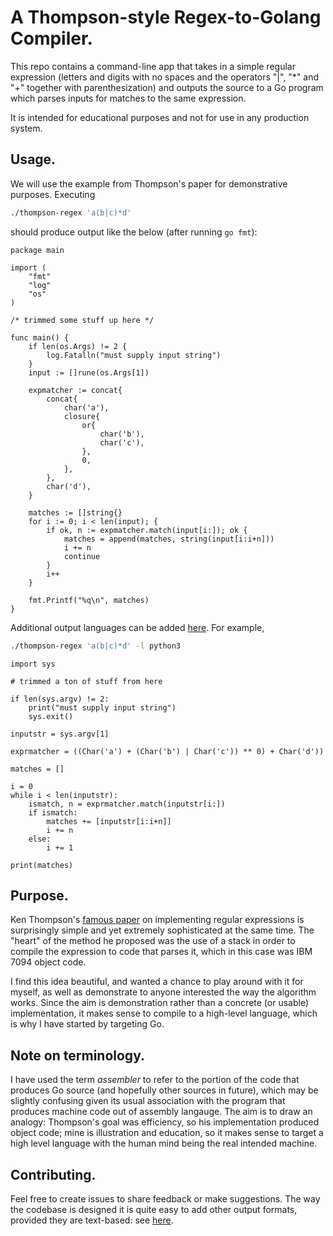 # A Thompson-style Regex-to-Golang Compiler.

This repo contains a command-line app that takes in a simple regular expression (letters and digits
with no spaces and the operators "|", "&ast;" and "+" together with parenthesization) and outputs
the source to a Go program which parses inputs for matches to the same expression.

It is intended for educational purposes and not for use in any production system.

## Usage.

We will use the example from Thompson's paper for demonstrative purposes. Executing

```bash
./thompson-regex 'a(b|c)*d'
```

should produce output like the below (after running `go fmt`):

```Golang
package main

import (
	"fmt"
	"log"
	"os"
)

/* trimmed some stuff up here */

func main() {
	if len(os.Args) != 2 {
		log.Fatalln("must supply input string")
	}
	input := []rune(os.Args[1])

	expmatcher := concat{
		concat{
			char('a'),
			closure{
				or{
					char('b'),
					char('c'),
				},
				0,
			},
		},
		char('d'),
	}

	matches := []string{}
	for i := 0; i < len(input); {
		if ok, n := expmatcher.match(input[i:]); ok {
			matches = append(matches, string(input[i:i+n]))
			i += n
			continue
		}
		i++
	}

	fmt.Printf("%q\n", matches)
}

```

Additional output languages can be added [here](assembler/). For example,

```bash
./thompson-regex 'a(b|c)*d' -l python3
```
```python3
import sys

# trimmed a ton of stuff from here

if len(sys.argv) != 2:
    print("must supply input string")
    sys.exit()

inputstr = sys.argv[1]

exprmatcher = ((Char('a') + (Char('b') | Char('c')) ** 0) + Char('d'))

matches = []

i = 0
while i < len(inputstr):
    ismatch, n = exprmatcher.match(inputstr[i:])
    if ismatch:
        matches += [inputstr[i:i+n]]
        i += n
    else:
        i += 1

print(matches)
```

## Purpose.

Ken Thompson's [famous paper](https://dl.acm.org/doi/10.1145/363347.363387) on implementing regular
expressions is surprisingly simple and yet extremely sophisticated at the same time.
The "heart" of the method he proposed was the use of a stack in order to compile the expression to
code that parses it, which in this case was IBM 7094 object code.

I find this idea beautiful, and wanted a chance to play around with it for myself, as well as
demonstrate to anyone interested the way the algorithm works. Since the aim is demonstration rather
than a concrete (or usable) implementation, it makes sense to compile to a high-level language,
which is why I have started by targeting Go.

## Note on terminology.

I have used the term _assembler_ to refer to the portion of the code that produces Go source (and
hopefully other sources in future), which may be slightly confusing given its usual association with
the program that produces machine code out of assembly langauge. The aim is to draw an analogy:
Thompson's goal was efficiency, so his implementation produced object code; mine is illustration and
education, so it makes sense to target a high level language with the human mind being the real
intended machine.

## Contributing.

Feel free to create issues to share feedback or make suggestions. The way the codebase is designed
it is quite easy to add other output formats, provided they are text-based: see
[here](assembler/).
